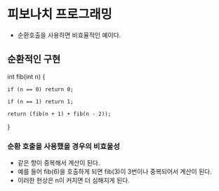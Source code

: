 # 피보나치 프로그래밍

- 순환호출을 사용하면 비효율적인 예이다.


## 순환적인 구현

int fib(int n) {

    if (n == 0) return 0;

    if (n == 1) return 1;

    return (fib(n + 1) + fib(n - 2));

}

### 순환 호출을 사용했을 경우의 비효울성

- 같은 항이 중복해서 계산이 된다.
- 예를 들어 fib(6)을 호출하게 되면 fib(3)이 3번이나 중복되어서 계산이 된다.
- 이러한 현상은 n이 커지면 더 심해지게 된다.